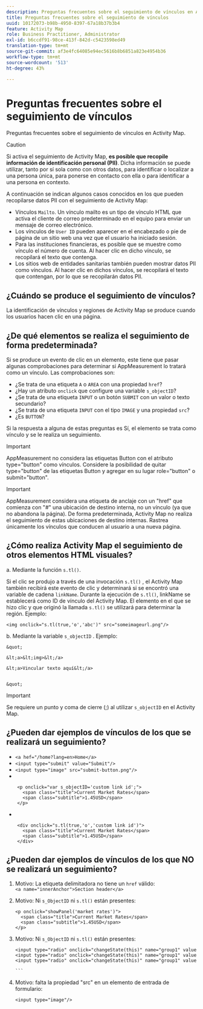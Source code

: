```yaml
---
description: Preguntas frecuentes sobre el seguimiento de vínculos en Activity Map.
title: Preguntas frecuentes sobre el seguimiento de vínculos
uuid: 10172073-b98b-4950-8397-67a18b37b3b4
feature: Activity Map
role: Business Practitioner, Administrator
exl-id: b6ccdf91-98ce-413f-842d-c5423598ed49
translation-type: tm+mt
source-git-commit: af3e4fc64085e94ec5616b8b6851a823e4954b36
workflow-type: tm+mt
source-wordcount: '513'
ht-degree: 43%

---
```


# Preguntas frecuentes sobre el seguimiento de vínculos

Preguntas frecuentes sobre el seguimiento de vínculos en Activity Map.

>[!CAUTION]
>
>Si activa el seguimiento de Activity Map, **es posible que recopile información de identificación personal (PII)**. Dicha información se puede utilizar, tanto por sí sola como con otros datos, para identificar o localizar a una persona única, para ponerse en contacto con ella o para identificar a una persona en contexto.

A continuación se indican algunos casos conocidos en los que pueden recopilarse datos PII con el seguimiento de Activity Map:

* Vínculos `Mailto`. Un vínculo mailto es un tipo de vínculo HTML que activa el cliente de correo predeterminado en el equipo para enviar un mensaje de correo electrónico.
* Los vínculos de `User ID` pueden aparecer en el encabezado o pie de página de un sitio web una vez que el usuario ha iniciado sesión.
* Para las instituciones financieras, es posible que se muestre como vínculo el número de cuenta. Al hacer clic en dicho vínculo, se recopilará el texto que contenga.
* Los sitios web de entidades sanitarias también pueden mostrar datos PII como vínculos. Al hacer clic en dichos vínculos, se recopilará el texto que contengan, por lo que se recopilarán datos PII.

## ¿Cuándo se produce el seguimiento de vínculos?

La identificación de vínculos y regiones de Activity Map se produce cuando los usuarios hacen clic en una página.

## ¿De qué elementos se realiza el seguimiento de forma predeterminada?

Si se produce un evento de clic en un elemento, este tiene que pasar algunas comprobaciones para determinar si AppMeasurement lo tratará como un vínculo. Las comprobaciones son:

* ¿Se trata de una etiqueta `A` o `AREA` con una propiedad `href`?
* ¿Hay un atributo `onclick` que configure una variable `s_objectID`?
* ¿Se trata de una etiqueta `INPUT` o un botón `SUBMIT` con un valor o texto secundario?
* ¿Se trata de una etiqueta `INPUT` con el tipo `IMAGE` y una propiedad `src`?
* ¿Es `BUTTON`?

Si la respuesta a alguna de estas preguntas es Sí, el elemento se trata como vínculo y se le realiza un seguimiento.

>[!IMPORTANT]
>
>AppMeasurement no considera las etiquetas Button con el atributo type=&quot;button&quot; como vínculos. Considere la posibilidad de quitar type=&quot;button&quot; de las etiquetas Button y agregar en su lugar role=&quot;button&quot; o submit=&quot;button&quot;.

>[!IMPORTANT]
>
>AppMeasurement considera una etiqueta de anclaje con un &quot;href&quot; que comienza con &quot;#&quot; una ubicación de destino interna, no un vínculo (ya que no abandona la página). De forma predeterminada, Activity Map no realiza el seguimiento de estas ubicaciones de destino internas. Rastrea únicamente los vínculos que conducen al usuario a una nueva página.

## ¿Cómo realiza Activity Map el seguimiento de otros elementos HTML visuales?

a. Mediante la función `s.tl()`.

Si el clic se produjo a través de una invocación `s.tl()` , el Activity Map también recibirá este evento de clic y determinará si se encontró una variable de cadena `linkName`. Durante la ejecución de `s.tl()`, linkName se establecerá como ID de vínculo del Activity Map. El elemento en el que se hizo clic y que originó la llamada `s.tl()` se utilizará para determinar la región. Ejemplo:

```
<img onclick="s.tl(true,'o','abc')" src="someimageurl.png"/>
```

b. Mediante la variable `s_objectID` . Ejemplo:

    &quot;
    
    &lt;a>&lt;img>&lt;/a>
    
    &lt;a>Vincular texto aquí&lt;/a>
    
    
    &quot;

>[!IMPORTANT]
>
>Se requiere un punto y coma de cierre (;) al utilizar `s_objectID` en el Activity Map.

## ¿Pueden dar ejemplos de vínculos de los que se realizará un seguimiento?

* `<a hef="/home?lang=en>Home</a>`
* `<input type="submit" value="Submit"/>`
* `<input type="image" src="submit-button.png"/>`
* 

```
    <p onclick="var s_objectID='custom link id';">
      <span class="title">Current Market Rates</span>
      <span class="subtitle">1.45USD</span>
    </p>
```

* 

```
    <div onclick="s.tl(true,'o','custom link id')">
      <span class="title">Current Market Rates</span>
      <span class="subtitle">1.45USD</span>
    </div>
```

## ¿Pueden dar ejemplos de vínculos de los que NO se realizará un seguimiento?

1. Motivo: La etiqueta delimitadora no tiene un `href` válido:
   `<a name="innerAnchor">Section header</a>`

1. Motivo: Ni `s_ObjectID` ni `s.tl()` están presentes:

   ```
   <p onclick="showPanel('market rates')">
     <span class="title">Current Market Rates</span>
     <span class="subtitle">1.45USD</span>
   </p>
   ```

1. Motivo: Ni `s_ObjectID` ni `s.tl()` están presentes:

   ``` 
   <input type="radio" onclick="changeState(this)" name="group1" value="A"/>
   <input type="radio" onclick="changeState(this)" name="group1" value="B"/>
   <input type="radio" onclick="changeState(this)" name="group1" value="C"/>
   
   ```  
   
1. Motivo: falta la propiedad &quot;src&quot; en un elemento de entrada de formulario:

   `<input type="image"/>`
